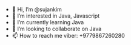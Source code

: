 - 👋 Hi, I’m @sujankim
- 👀 I’m interested in Java, Javascript
- 🌱 I’m currently learning Java
- 💞️ I’m looking to collaborate on Java
- 📫 How to reach me viber: +9779867260280

<!---
sujankim/sujankim is a ✨ special ✨ repository because its `README.md` (this file) appears on your GitHub profile.
You can click the Preview link to take a look at your changes.
--->
